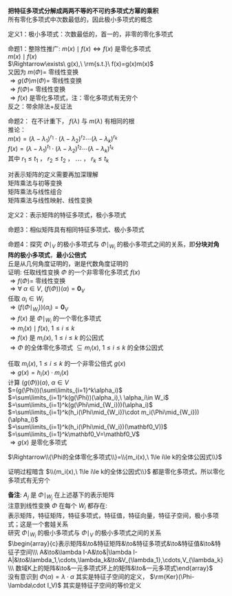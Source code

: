 **把特征多项式分解成两两不等的不可约多项式方幂的乘积**  
所有零化多项式中次数最低的，因此极小多项式的概念  
  
定义1：极小多项式：次数最低的，首一的，非零的零化多项式  
  
命题1：整除性推广:  $m(x)\mid f(x)\iff f(x)$ 是零化多项式  
 $m(x)\mid f(x)$  
 $\Rightarrow\exists\ g(x),\ \rm{s.t.}\ f(x)=g(x)m(x)$  
又因为 $m(\Phi)=$ 零线性变换  
 $\Rightarrow g(\Phi)m(\Phi)=$ 零线性变换  
 $\Rightarrow f(\Phi)=$ 零线性变换  
 $\Rightarrow f(x)$ 是零化多项式，注：零化多项式有无穷个  
反之：带余除法+反证法  
  
命题2： 在不计重下， $f(\lambda)$ 与 $m(\lambda)$ 有相同的根  
推论：  
 $m(x)=(\lambda-\lambda_1)^{r_1}\cdot(\lambda-\lambda_2)^{r_2}\cdots(\lambda-\lambda_k)^{r_k}$  
 $f(x)=(\lambda-\lambda_1)^{t_1}\cdot(\lambda-\lambda_2)^{t_2}\cdots(\lambda-\lambda_k)^{t_k}$  
其中 $r_1\le t_1$ ， $r_2\le t_2$ ， $\cdots$ ， $r_k\le t_k$  
  
对表示矩阵的定义需要再加深理解  
矩阵乘法与初等变换  
矩阵乘法与线性组合  
矩阵乘法与线性映射、线性变换  
  
定义2：表示矩阵的特征多项式，极小多项式  
  
命题3：相似矩阵具有相同特征多项式、极小多项式  
  
命题4：探究 $\Phi\mid_V$ 的极小多项式与 $\Phi\mid_{W_i}$ 的极小多项式之间的关系，即**分块对角阵的极小多项式**，**最小公倍式**  
丘是从几何角度证明的，谢是代数角度证明的  
证明: 任取线性变换 $\Phi$ 的一个非零零化多项式 $f(x)$  
 $\Rightarrow f(\Phi)=$ 零线性变换  
 $\Rightarrow\forall\ \alpha\in V,\ (f(\Phi))(\alpha)=\mathbf0_V$  
任取 $\alpha_i\in W_i$  
 $\Rightarrow(f(\Phi\mid_{W_i}))(\alpha_i)=\mathbf0_V$  
 $\Rightarrow f(x)$ 是 $\Phi\mid_{W_i}$ 的一个零化多项式  
 $\Rightarrow m_i(x)\mid f(x),\ 1\le i\le k$  
 $\Rightarrow f(x)$ 是 $m_i(x),\ 1\le i\le k$ 的公因式  
 $\Rightarrow\Phi$ 的全体零化多项式 $\subseteq m_i(x),\ 1\le i\le k$ 的全体公因式  
  
任取 $m_i(x),\ 1\le i\le k$ 的一个非零公倍式 $g(x)$  
 $\Rightarrow g(x)=h_i(x)\cdot m_i(x)$  
计算 $(g(\Phi))(\alpha),\ \alpha\in V$  
 $=(g(\Phi))(\sum\limits_{i=1}^k\alpha_i)$  
 $=\sum\limits_{i=1}^k(g(\Phi))(\alpha_i),\ \alpha_i\in W_i$  
 $=\sum\limits_{i=1}^k(g(\Phi\mid_{W_i}))(\alpha_i)$  
 $=\sum\limits_{i=1}^k(h_i(\Phi\mid_{W_i})\cdot m_i(\Phi\mid_{W_i}))(\alpha_i)$  
 $=\sum\limits_{i=1}^k(h_i(\Phi\mid_{W_i})(\mathbf0_V))$  
 $=\sum\limits_{i=1}^k\mathbf0_V=\mathbf0_V$  
 $\Rightarrow g(x)$ 是零化多项式  
  
 $\Rightarrow\\{\Phi的全体零化多项式\\}=\\{m_i(x),\ 1\le i\le k的全体公因式\\}$  
  
证明过程暗含 $\\{m_i(x),\ 1\le i\le k的全体公因式\\}$ 都是零化多项式，所以零化多项式有无穷个  
  
**备注**:  $A_j$ 是 $\Phi\mid_{W_j}$ 在上述基下的表示矩阵  
注意到线性变换 $\Phi$ 在每个 $W_i$ 都存在:  
表示矩阵，特征矩阵，特征多项式，特征值，特征向量，特征子空间，极小多项式；这是一个套娃关系  
研究 $\Phi\mid_{W_i}$ 的极小多项式与 $\Phi\mid_{V}$ 的极小多项式之间的关系  
 $\begin{array}{c}表示矩阵&\to&特征矩阵&\to&特征多项式&\to&特征值&\to&特征子空间\\\ A&\to&\lambda I-A&\to&|\lambda I-A|&\to&\lambda_1,\cdots,\lambda_k&\to&V_{\lambda_1},\cdots,V_{\lambda_k}\\\ 数域K上的矩阵&\to&一元多项式环上的矩阵&\to&一元多项式\end{array}$  
没有意识到 $\Phi(\alpha)=\lambda\cdot\alpha$ 其实是特征子空间的定义， $\rm{Ker}(\Phi-\lambda\cdot I_V)$ 其实是特征子空间的等价定义  
  
